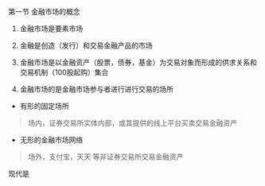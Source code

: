 第一节 金融市场的概念

1.  金融市场是要素市场

2. 金融是创造（发行）和交易金融产品的市场
3. 金融市场是以金融资产（股票，债券，基金）为交易对象而形成的供求关系和交易机制（100股起购）集合
4. 金融市场的是金融市场参与者进行进行交易的场所
- 有形的固定场所
>场内，证券交易所实体内部，或其提供的线上平台买卖交易金融资产
- 无形的金融市场网络
>场外，支付宝，天天 等非证券交易所交易金融资产 

现代是

